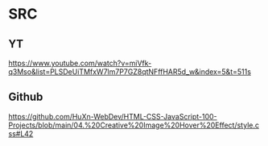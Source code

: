# SRC

## YT
https://www.youtube.com/watch?v=miVfk-q3Mso&list=PLSDeUiTMfxW7lm7P7GZ8qtNFffHAR5d_w&index=5&t=511s

## Github
https://github.com/HuXn-WebDev/HTML-CSS-JavaScript-100-Projects/blob/main/04.%20Creative%20Image%20Hover%20Effect/style.css#L42